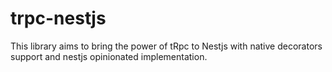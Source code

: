 # trpc-nestjs
This library aims to bring the power of tRpc to Nestjs with native decorators support and nestjs opinionated implementation.
